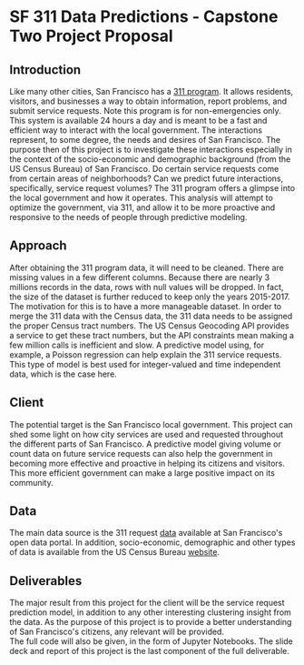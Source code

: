 # SF 311 Data Predictions - Capstone Two Project Proposal

## Introduction

Like many other cities, San Francisco has a [311 program](https://sf311.org/). It allows residents, visitors, and businesses a way to obtain 
information, report problems, and submit service requests. Note this program is for non-emergencies only. This system is available 24 hours a day and is meant 
to be a fast and efficient way to interact with the local government. The interactions represent, to some degree, the needs and desires of San Francisco. The 
purpose then of this project is to investigate these interactions especially in the context of the socio-economic and demographic background (from the US Census
Bureau) of San Francisco. Do certain service requests come from certain areas of neighborhoods? Can we predict future interactions, specifically, service 
request volumes? The 311 program offers a glimpse into the local government and how it operates. This analysis will attempt to optimize the government, 
via 311, and allow it to be more proactive and responsive to the needs of people through predictive modeling.

## Approach

After obtaining the 311 program data, it will need to be cleaned. There are missing values in a few different columns. Because there are nearly 3
millions records in the data, rows with null values will be dropped. In fact, the size of the dataset is further reduced to keep only the years 2015-2017. 
The motivation for this is to have a more manageable dataset. In order to merge the 311 data with the Census data, the 311 data
needs to be assigned the proper Census tract numbers. The US Census Geocoding API provides a service to get these tract numbers, but the API constraints
mean making a few million calls is inefficient and slow. A predictive model using, for example, a Poisson regression can help explain the 311 service requests. 
This type of model is best used for integer-valued and time independent data, which is the case here. 

## Client

The potential target is the San Francisco local government. This project can shed some light on how city services are used and requested throughout
the different parts of San Francisco. A predictive model giving volume or count data on future service requests can also help the government in becoming more
effective and proactive in helping its citizens and visitors. This more efficient government can make a large positive impact on its community.

## Data

The main data source is the 311 request [data](https://data.sfgov.org/City-Infrastructure/311-Cases/vw6y-z8j6/data) available at San Francisco's 
open data portal. In addition, socio-economic, demographic and other types of data is available from the US Census Bureau 
[website](https://factfinder.census.gov/faces/nav/jsf/pages/searchresults.xhtml?refresh=t). 

## Deliverables

The major result from this project for the client will be the service request prediction model, in addition to any other interesting clustering 
insight from the data. As the purpose of this project is to provide a better understanding of San Francisco's citizens, any relevant will be provided.  
The full code will also be given, in the form of Jupyter Notebooks. The slide deck and report of this project is the last component of the full deliverable.


